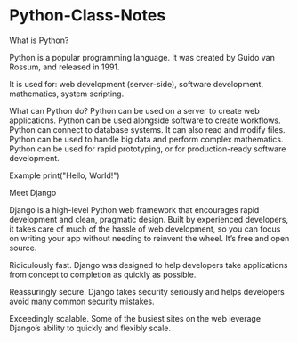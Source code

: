 # Python-Class-Notes

What is Python?

Python is a popular programming language. It was created by Guido van Rossum, and released in 1991.

It is used for:
    web development (server-side),
    software development,
    mathematics,
    system scripting.

What can Python do?
    Python can be used on a server to create web applications.
    Python can be used alongside software to create workflows.
    Python can connect to database systems. It can also read and modify files.
    Python can be used to handle big data and perform complex mathematics.
    Python can be used for rapid prototyping, or for production-ready software development.

Example
        print("Hello, World!")
        
Meet Django

Django is a high-level Python web framework that encourages rapid development and clean, pragmatic design. Built by experienced developers, it takes care of much of the hassle of web development, so you can focus on writing your app without needing to reinvent the wheel. It’s free and open source.

Ridiculously fast.
    Django was designed to help developers take applications from concept to completion as quickly as possible.
    
Reassuringly secure.
    Django takes security seriously and helps developers avoid many common security mistakes.
    
Exceedingly scalable.
    Some of the busiest sites on the web leverage Django’s ability to quickly and flexibly scale.

